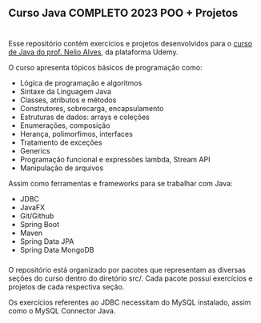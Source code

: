 ## Curso Java COMPLETO 2023 POO + Projetos

#

Esse repositório contém exercícios e projetos desenvolvidos para
o [curso de Java do prof. Nelio Alves](https://www.udemy.com/course/java-curso-completo/), da plataforma Udemy.

O curso apresenta tópicos básicos de programação como:

- Lógica de programação e algoritmos</br>
- Sintaxe da Linguagem Java</br>
- Classes, atributos e métodos</br>
- Construtores, sobrecarga, encapsulamento</br>
- Estruturas de dados: arrays e coleções</br>
- Enumerações, composição</br>
- Herança, polimorfimos, interfaces</br>
- Tratamento de exceções</br>
- Generics</br>
- Programação funcional e expressões lambda, Stream API</br>
- Manipulação de arquivos

Assim como ferramentas e frameworks para se trabalhar com Java:

- JDBC</br>
- JavaFX</br>
- Git/Github</br>
- Spring Boot</br>
- Maven</br>
- Spring Data JPA</br>
- Spring Data MongoDB</br>

###

O repositório está organizado por pacotes que representam as diversas seções
do curso dentro do diretório src/. Cada pacote possui exercícios e projetos de cada respectiva seção.

Os exercícios referentes ao JDBC necessitam do MySQL instalado, assim como o MySQL Connector Java.

